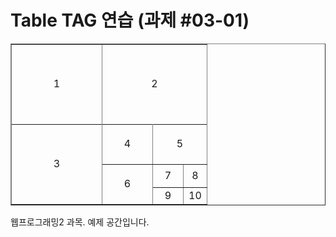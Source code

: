 <html>
  <head>
    <title>Table TAG 연습</title>
    <h1>Table TAG 연습 (과제 #03-01)</h1>
  </head>
  <body>
    <section>
      <article>
        <table border="1" width="256"">
          <tr height="128">
            <td colspan="4" rowspan="4" align="center" width="128">1</td>
            <td colspan="4" rowspan="4" align="center" width="128">2</td>
          </tr>
          <tr/> <tr/> <tr/>
          <tr>
            <td colspan="4" rowspan="4" align="center" width="128" height="128">3</td>
            <td colspan="2" rowspan="2" align="center" width="64" height="64">4</td>
            <td colspan="2" rowspan="2" align="center">5</td>
          </tr>
          <tr/>
          <tr>
            <td colspan="2" rowspan="2" align="center">6</td>
            <td align="center" width="32" height="32">7</td>
            <td align="center">8</td>
          </tr>
          <tr>
            <td align="center">9</td>
            <td align="center">10</td>
          </tr>
        </table>
      </article>
      <footer>
       웹프로그래밍2 과목. 예제 공간입니다.
      </footer>
    </section>
  </body>
</html>
